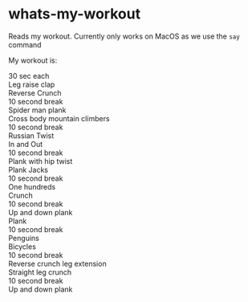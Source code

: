 # whats-my-workout

Reads my workout. Currently only works on MacOS as we use the `say` command

My workout is:

30 sec each \
Leg raise clap \
Reverse Crunch \
10 second break \
Spider man plank \
Cross body mountain climbers \
10 second break \
Russian Twist \
In and Out \
10 second break \
Plank with hip twist \
Plank Jacks \
10 second break \
One hundreds \
Crunch \
10 second break \
Up and down plank \
Plank \
10 second break \
Penguins \
Bicycles \
10 second break \
Reverse crunch leg extension \
Straight leg crunch \
10 second break \
Up and down plank